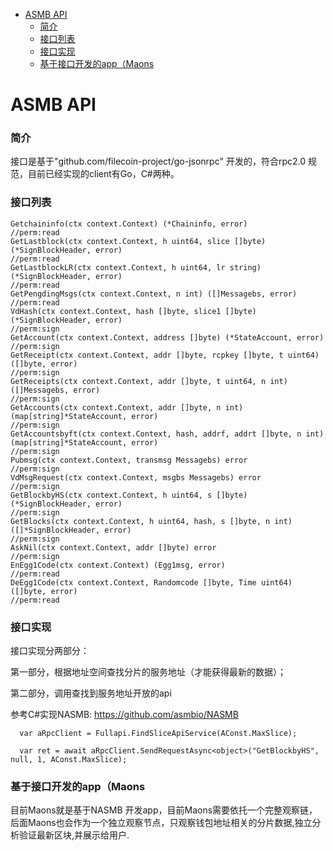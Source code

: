- [ASMB API](#asmb-api)
    - [简介](#简介)
    - [接口列表](#接口列表)
    - [接口实现](#接口实现)
    - [基于接口开发的app（Maons](#基于接口开发的appmaons)

# ASMB API

### 简介
接口是基于"github.com/filecoin-project/go-jsonrpc" 开发的，符合rpc2.0 规范，目前已经实现的client有Go，C#两种。
    
### 接口列表
    
	Getchaininfo(ctx context.Context) (*Chaininfo, error)                                                                                     //perm:read
	GetLastblock(ctx context.Context, h uint64, slice []byte) (*SignBlockHeader, error)                                                       //perm:read
	GetLastblockLR(ctx context.Context, h uint64, lr string) (*SignBlockHeader, error)                                                        //perm:read
	GetPengdingMsgs(ctx context.Context, n int) ([]Messagebs, error)                                                                          //perm:read
	VdHash(ctx context.Context, hash []byte, slice1 []byte) (*SignBlockHeader, error)                                                         //perm:sign
	GetAccount(ctx context.Context, address []byte) (*StateAccount, error)                                                                    //perm:sign
	GetReceipt(ctx context.Context, addr []byte, rcpkey []byte, t uint64) ([]byte, error)                                                     //perm:sign
	GetReceipts(ctx context.Context, addr []byte, t uint64, n int) ([]Messagebs, error)                                                       //perm:sign
	GetAccounts(ctx context.Context, addr []byte, n int) (map[string]*StateAccount, error)                                                    //perm:sign
	GetAccountsbyft(ctx context.Context, hash, addrf, addrt []byte, n int) (map[string]*StateAccount, error)                                  //perm:sign
	Pubmsg(ctx context.Context, transmsg Messagebs) error                                                                                     //perm:sign
	VdMsgRequest(ctx context.Context, msgbs Messagebs) error                                                                                  //perm:sign
	GetBlockbyHS(ctx context.Context, h uint64, s []byte) (*SignBlockHeader, error)                                                           //perm:sign
	GetBlocks(ctx context.Context, h uint64, hash, s []byte, n int) ([]*SignBlockHeader, error)                                               //perm:sign	
	AskNil(ctx context.Context, addr []byte) error                                                                                            //perm:sign
	EnEgg1Code(ctx context.Context) (Egg1msg, error)                                                                                          //perm:read
	DeEgg1Code(ctx context.Context, Randomcode []byte, Time uint64) ([]byte, error)                                                           //perm:read


### 接口实现

接口实现分两部分：

第一部分，根据地址空间查找分片的服务地址（才能获得最新的数据）；

第二部分，调用查找到服务地址开放的api

参考C#实现NASMB: https://github.com/asmbio/NASMB

```
  var aRpcClient = Fullapi.FindSliceApiService(AConst.MaxSlice);

  var ret = await aRpcClient.SendRequestAsync<object>("GetBlockbyHS", null, 1, AConst.MaxSlice);
```
### 基于接口开发的app（Maons

目前Maons就是基于NASMB 开发app，目前Maons需要依托一个完整观察链，后面Maons也会作为一个独立观察节点，只观察钱包地址相关的分片数据,独立分析验证最新区块,并展示给用户.
